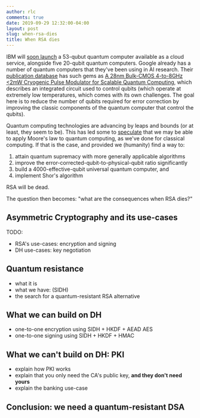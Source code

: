 ```yaml
---
author: rlc
comments: true
date: 2019-09-29 12:32:00-04:00
layout: post
slug: when-rsa-dies
title: When RSA dies
---
```

IBM will [soon launch](https://techcrunch.com/2019/09/18/ibm-will-soon-launch-a-53-qubit-quantum-computer/) a 53-qubut quantum computer available as a cloud service, alongside five 20-qubit quantum computers. Google already has a number of quantum computers that they've been using in AI research. Their [publication database](https://ai.google/research/pubs/) has such gems as [A 28nm Bulk-CMOS 4-to-8GHz \<2mW Cryogenic Pulse Modulator for Scalable Quantum Computing](https://ai.google/research/pubs/pub47965), which describes an integrated circuit used to control qubits (which operate at extremely low temperatures, which comes with its own challenges. The goal here is to reduce the number of qubits required for error correction by improving the classic components of the quantum computer that control the qubits).

Quantum computing technologies are advancing by leaps and bounds (or at least, they seem to be). This has led some to [speculate](https://quantumcomputingreport.com/our-take/applying-moores-law-to-quantum-qubits/) that we may be able to apply Moore's law to quantum computing, as we've done for classical computing. If that is the case, and provided we (humanity) find a way to:

1. attain quantum supremacy with more generally applicable algorithms
2. improve the error-corrected-qubit-to-physical-qubit ratio significantly
3. build a 4000-effective-qubit universal quantum computer, and
4. implement Shor's algorithm

RSA will be dead.

The question then becomes: "what are the consequences when RSA dies?"
<!--more-->
## Asymmetric Cryptography and its use-cases

TODO:
* RSA's use-cases: encryption and signing
* DH use-cases: key negotiation

## Quantum resistance

* what it is
* what we have: (SIDH)
* the search for a quantum-resistant RSA alternative

## What we can build on DH

* one-to-one encryption using SIDH + HKDF + AEAD AES
* one-to-one signing using SIDH + HKDF + HMAC

## What we can't build on DH: PKI

* explain how PKI works
* explain that you only need the CA's public key, **and they don't need yours**
* explain the banking use-case

## Conclusion: we need a quantum-resistant DSA


